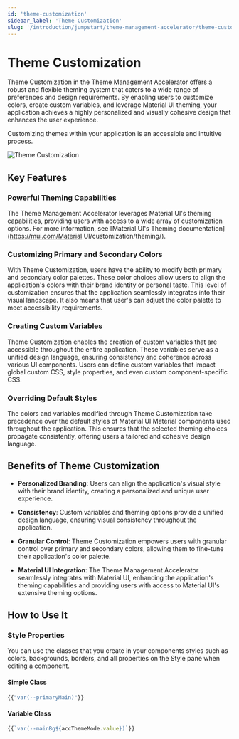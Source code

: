 ```yaml
---
id: 'theme-customization'
sidebar_label: 'Theme Customization'
slug: '/introduction/jumpstart/theme-management-accelerator/theme-customization'
---
```

# Theme Customization

Theme Customization in the Theme Management Accelerator offers a robust and flexible theming system that caters to a wide range of preferences and design requirements. By enabling users to customize colors, create custom variables, and leverage Material UI theming, your application achieves a highly personalized and visually cohesive design that enhances the user experience.

Customizing themes within your application is an accessible and intuitive process.

![Theme Customization](../_images/themeCustomization.gif)

## Key Features

### Powerful Theming Capabilities

The Theme Management Accelerator leverages Material UI's theming capabilities, providing users with access to a wide array of customization options. For more information, see [Material UI's Theming documentation](https://mui.com/Material UI/customization/theming/).

### Customizing Primary and Secondary Colors

With Theme Customization, users have the ability to modify both primary and secondary color palettes. These color choices allow users to align the application's colors with their brand identity or personal taste. This level of customization ensures that the application seamlessly integrates into their visual landscape. It also means that user's can adjust the color palette to meet accessibility requirements. 

### Creating Custom Variables

Theme Customization enables the creation of custom variables that are accessible throughout the entire application. These variables serve as a unified design language, ensuring consistency and coherence across various UI components. Users can define custom variables that impact global custom CSS, style properties, and even custom component-specific CSS.

### Overriding Default Styles

The colors and variables modified through Theme Customization take precedence over the default styles of Material UI Material components used throughout the application. This ensures that the selected theming choices propagate consistently, offering users a tailored and cohesive design language.

## Benefits of Theme Customization

- **Personalized Branding**: Users can align the application's visual style with their brand identity, creating a personalized and unique user experience.

- **Consistency**: Custom variables and theming options provide a unified design language, ensuring visual consistency throughout the application.

- **Granular Control**: Theme Customization empowers users with granular control over primary and secondary colors, allowing them to fine-tune their application's color palette.

- **Material UI Integration**: The Theme Management Accelerator seamlessly integrates with Material UI, enhancing the application's theming capabilities and providing users with access to Material UI's extensive theming options.

## How to Use It

### Style Properties

You can use the classes that you create in your components styles such as colors, backgrounds, borders, and all properties on the Style pane when editing a component.

#### **Simple Class**

```js
{{"var(--primaryMain)"}}
```

#### **Variable Class**

```js
{{`var(--mainBg${accThemeMode.value})`}}
```